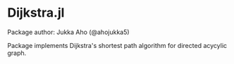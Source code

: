 # Dijkstra.jl

Package author: Jukka Aho (@ahojukka5)

Package implements Dijkstra's shortest path algorithm for directed acycylic
graph.

